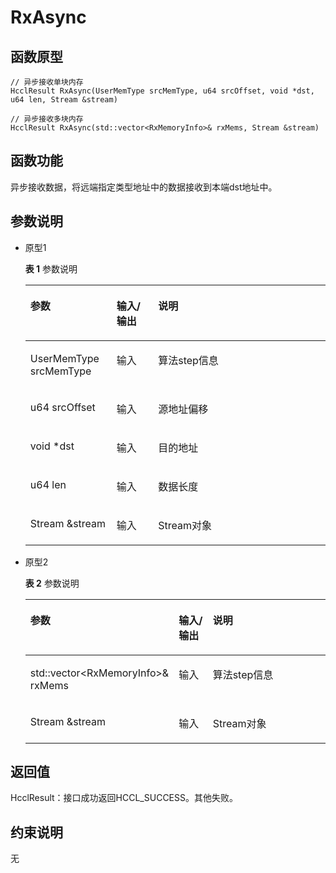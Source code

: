 # RxAsync 

## 函数原型<a name="zh-cn_topic_0000001956618577_section7228mcpsimp"></a>

```
// 异步接收单块内存
HcclResult RxAsync(UserMemType srcMemType, u64 srcOffset, void *dst, u64 len, Stream &stream)

// 异步接收多块内存
HcclResult RxAsync(std::vector<RxMemoryInfo>& rxMems, Stream &stream)
```

## 函数功能<a name="zh-cn_topic_0000001956618577_section7231mcpsimp"></a>

异步接收数据，将远端指定类型地址中的数据接收到本端dst地址中。

## 参数说明<a name="zh-cn_topic_0000001956618577_section7234mcpsimp"></a>

-   原型1

    **表 1**  参数说明

    <a name="zh-cn_topic_0000001956618577_table7236mcpsimp"></a>
    <table><thead align="left"><tr id="zh-cn_topic_0000001956618577_row7243mcpsimp"><th class="cellrowborder" valign="top" width="28.71%" id="mcps1.2.4.1.1"><p id="zh-cn_topic_0000001956618577_p7245mcpsimp"><a name="zh-cn_topic_0000001956618577_p7245mcpsimp"></a><a name="zh-cn_topic_0000001956618577_p7245mcpsimp"></a>参数</p>
    </th>
    <th class="cellrowborder" valign="top" width="13.86%" id="mcps1.2.4.1.2"><p id="zh-cn_topic_0000001956618577_p7247mcpsimp"><a name="zh-cn_topic_0000001956618577_p7247mcpsimp"></a><a name="zh-cn_topic_0000001956618577_p7247mcpsimp"></a>输入/输出</p>
    </th>
    <th class="cellrowborder" valign="top" width="57.43000000000001%" id="mcps1.2.4.1.3"><p id="zh-cn_topic_0000001956618577_p7249mcpsimp"><a name="zh-cn_topic_0000001956618577_p7249mcpsimp"></a><a name="zh-cn_topic_0000001956618577_p7249mcpsimp"></a>说明</p>
    </th>
    </tr>
    </thead>
    <tbody><tr id="zh-cn_topic_0000001956618577_row7251mcpsimp"><td class="cellrowborder" valign="top" width="28.71%" headers="mcps1.2.4.1.1 "><p id="zh-cn_topic_0000001956618577_p7253mcpsimp"><a name="zh-cn_topic_0000001956618577_p7253mcpsimp"></a><a name="zh-cn_topic_0000001956618577_p7253mcpsimp"></a>UserMemType srcMemType</p>
    </td>
    <td class="cellrowborder" valign="top" width="13.86%" headers="mcps1.2.4.1.2 "><p id="zh-cn_topic_0000001956618577_p7255mcpsimp"><a name="zh-cn_topic_0000001956618577_p7255mcpsimp"></a><a name="zh-cn_topic_0000001956618577_p7255mcpsimp"></a>输入</p>
    </td>
    <td class="cellrowborder" valign="top" width="57.43000000000001%" headers="mcps1.2.4.1.3 "><p id="zh-cn_topic_0000001956618577_p7257mcpsimp"><a name="zh-cn_topic_0000001956618577_p7257mcpsimp"></a><a name="zh-cn_topic_0000001956618577_p7257mcpsimp"></a>算法step信息</p>
    </td>
    </tr>
    <tr id="zh-cn_topic_0000001956618577_row7258mcpsimp"><td class="cellrowborder" valign="top" width="28.71%" headers="mcps1.2.4.1.1 "><p id="zh-cn_topic_0000001956618577_p7260mcpsimp"><a name="zh-cn_topic_0000001956618577_p7260mcpsimp"></a><a name="zh-cn_topic_0000001956618577_p7260mcpsimp"></a>u64 srcOffset</p>
    </td>
    <td class="cellrowborder" valign="top" width="13.86%" headers="mcps1.2.4.1.2 "><p id="zh-cn_topic_0000001956618577_p7262mcpsimp"><a name="zh-cn_topic_0000001956618577_p7262mcpsimp"></a><a name="zh-cn_topic_0000001956618577_p7262mcpsimp"></a>输入</p>
    </td>
    <td class="cellrowborder" valign="top" width="57.43000000000001%" headers="mcps1.2.4.1.3 "><p id="zh-cn_topic_0000001956618577_entry7263mcpsimpp0"><a name="zh-cn_topic_0000001956618577_entry7263mcpsimpp0"></a><a name="zh-cn_topic_0000001956618577_entry7263mcpsimpp0"></a>源地址偏移</p>
    </td>
    </tr>
    <tr id="zh-cn_topic_0000001956618577_row7264mcpsimp"><td class="cellrowborder" valign="top" width="28.71%" headers="mcps1.2.4.1.1 "><p id="zh-cn_topic_0000001956618577_p7266mcpsimp"><a name="zh-cn_topic_0000001956618577_p7266mcpsimp"></a><a name="zh-cn_topic_0000001956618577_p7266mcpsimp"></a>void *dst</p>
    </td>
    <td class="cellrowborder" valign="top" width="13.86%" headers="mcps1.2.4.1.2 "><p id="zh-cn_topic_0000001956618577_p7268mcpsimp"><a name="zh-cn_topic_0000001956618577_p7268mcpsimp"></a><a name="zh-cn_topic_0000001956618577_p7268mcpsimp"></a>输入</p>
    </td>
    <td class="cellrowborder" valign="top" width="57.43000000000001%" headers="mcps1.2.4.1.3 "><p id="zh-cn_topic_0000001956618577_entry7269mcpsimpp0"><a name="zh-cn_topic_0000001956618577_entry7269mcpsimpp0"></a><a name="zh-cn_topic_0000001956618577_entry7269mcpsimpp0"></a>目的地址</p>
    </td>
    </tr>
    <tr id="zh-cn_topic_0000001956618577_row7270mcpsimp"><td class="cellrowborder" valign="top" width="28.71%" headers="mcps1.2.4.1.1 "><p id="zh-cn_topic_0000001956618577_p7272mcpsimp"><a name="zh-cn_topic_0000001956618577_p7272mcpsimp"></a><a name="zh-cn_topic_0000001956618577_p7272mcpsimp"></a>u64 len</p>
    </td>
    <td class="cellrowborder" valign="top" width="13.86%" headers="mcps1.2.4.1.2 "><p id="zh-cn_topic_0000001956618577_p7274mcpsimp"><a name="zh-cn_topic_0000001956618577_p7274mcpsimp"></a><a name="zh-cn_topic_0000001956618577_p7274mcpsimp"></a>输入</p>
    </td>
    <td class="cellrowborder" valign="top" width="57.43000000000001%" headers="mcps1.2.4.1.3 "><p id="zh-cn_topic_0000001956618577_entry7275mcpsimpp0"><a name="zh-cn_topic_0000001956618577_entry7275mcpsimpp0"></a><a name="zh-cn_topic_0000001956618577_entry7275mcpsimpp0"></a>数据长度</p>
    </td>
    </tr>
    <tr id="zh-cn_topic_0000001956618577_row7276mcpsimp"><td class="cellrowborder" valign="top" width="28.71%" headers="mcps1.2.4.1.1 "><p id="zh-cn_topic_0000001956618577_p7278mcpsimp"><a name="zh-cn_topic_0000001956618577_p7278mcpsimp"></a><a name="zh-cn_topic_0000001956618577_p7278mcpsimp"></a>Stream &amp;stream</p>
    </td>
    <td class="cellrowborder" valign="top" width="13.86%" headers="mcps1.2.4.1.2 "><p id="zh-cn_topic_0000001956618577_p7280mcpsimp"><a name="zh-cn_topic_0000001956618577_p7280mcpsimp"></a><a name="zh-cn_topic_0000001956618577_p7280mcpsimp"></a>输入</p>
    </td>
    <td class="cellrowborder" valign="top" width="57.43000000000001%" headers="mcps1.2.4.1.3 "><p id="zh-cn_topic_0000001956618577_p7282mcpsimp"><a name="zh-cn_topic_0000001956618577_p7282mcpsimp"></a><a name="zh-cn_topic_0000001956618577_p7282mcpsimp"></a>Stream对象</p>
    </td>
    </tr>
    </tbody>
    </table>

-   原型2

    **表 2**  参数说明

    <a name="zh-cn_topic_0000001956618577_table7298mcpsimp"></a>
    <table><thead align="left"><tr id="zh-cn_topic_0000001956618577_row7305mcpsimp"><th class="cellrowborder" valign="top" width="28.71%" id="mcps1.2.4.1.1"><p id="zh-cn_topic_0000001956618577_p7307mcpsimp"><a name="zh-cn_topic_0000001956618577_p7307mcpsimp"></a><a name="zh-cn_topic_0000001956618577_p7307mcpsimp"></a>参数</p>
    </th>
    <th class="cellrowborder" valign="top" width="13.86%" id="mcps1.2.4.1.2"><p id="zh-cn_topic_0000001956618577_p7309mcpsimp"><a name="zh-cn_topic_0000001956618577_p7309mcpsimp"></a><a name="zh-cn_topic_0000001956618577_p7309mcpsimp"></a>输入/输出</p>
    </th>
    <th class="cellrowborder" valign="top" width="57.43000000000001%" id="mcps1.2.4.1.3"><p id="zh-cn_topic_0000001956618577_p7311mcpsimp"><a name="zh-cn_topic_0000001956618577_p7311mcpsimp"></a><a name="zh-cn_topic_0000001956618577_p7311mcpsimp"></a>说明</p>
    </th>
    </tr>
    </thead>
    <tbody><tr id="zh-cn_topic_0000001956618577_row7313mcpsimp"><td class="cellrowborder" valign="top" width="28.71%" headers="mcps1.2.4.1.1 "><p id="zh-cn_topic_0000001956618577_p7315mcpsimp"><a name="zh-cn_topic_0000001956618577_p7315mcpsimp"></a><a name="zh-cn_topic_0000001956618577_p7315mcpsimp"></a>std::vector&lt;RxMemoryInfo&gt;&amp; rxMems</p>
    </td>
    <td class="cellrowborder" valign="top" width="13.86%" headers="mcps1.2.4.1.2 "><p id="zh-cn_topic_0000001956618577_p7317mcpsimp"><a name="zh-cn_topic_0000001956618577_p7317mcpsimp"></a><a name="zh-cn_topic_0000001956618577_p7317mcpsimp"></a>输入</p>
    </td>
    <td class="cellrowborder" valign="top" width="57.43000000000001%" headers="mcps1.2.4.1.3 "><p id="zh-cn_topic_0000001956618577_p7319mcpsimp"><a name="zh-cn_topic_0000001956618577_p7319mcpsimp"></a><a name="zh-cn_topic_0000001956618577_p7319mcpsimp"></a>算法step信息</p>
    </td>
    </tr>
    <tr id="zh-cn_topic_0000001956618577_row7320mcpsimp"><td class="cellrowborder" valign="top" width="28.71%" headers="mcps1.2.4.1.1 "><p id="zh-cn_topic_0000001956618577_p7322mcpsimp"><a name="zh-cn_topic_0000001956618577_p7322mcpsimp"></a><a name="zh-cn_topic_0000001956618577_p7322mcpsimp"></a>Stream &amp;stream</p>
    </td>
    <td class="cellrowborder" valign="top" width="13.86%" headers="mcps1.2.4.1.2 "><p id="zh-cn_topic_0000001956618577_p7324mcpsimp"><a name="zh-cn_topic_0000001956618577_p7324mcpsimp"></a><a name="zh-cn_topic_0000001956618577_p7324mcpsimp"></a>输入</p>
    </td>
    <td class="cellrowborder" valign="top" width="57.43000000000001%" headers="mcps1.2.4.1.3 "><p id="zh-cn_topic_0000001956618577_p7326mcpsimp"><a name="zh-cn_topic_0000001956618577_p7326mcpsimp"></a><a name="zh-cn_topic_0000001956618577_p7326mcpsimp"></a>Stream对象</p>
    </td>
    </tr>
    </tbody>
    </table>

## 返回值<a name="zh-cn_topic_0000001956618577_section7283mcpsimp"></a>

HcclResult：接口成功返回HCCL\_SUCCESS。其他失败。

## 约束说明<a name="zh-cn_topic_0000001956618577_section7286mcpsimp"></a>

无

